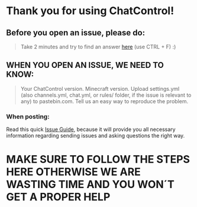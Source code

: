 # Thank you for using ChatControl!

## Before you open an issue, please do:
> Take 2 minutes and try to find an answer [here](https://github.com/kangarko/ChatControl-Pro/wiki) (use CTRL + F) :)

## WHEN YOU OPEN AN ISSUE, WE NEED TO KNOW:
> Your ChatControl version.
> Minecraft version.
> Upload settings.yml (also channels.yml, chat.yml, or rules/ folder, if the issue is relevant to any) to pastebin.com.
> Tell us an easy way to reproduce the problem.

### When posting:
Read this quick [Issue Guide](https://github.com/kangarko/ChatControl-Pro/wiki/Getting-Help-the-Right-Way), because it will provide you all necessary information regarding sending issues and asking questions the right way.

# MAKE SURE TO FOLLOW THE STEPS HERE OTHERWISE WE ARE WASTING TIME AND YOU WON´T GET A PROPER HELP
